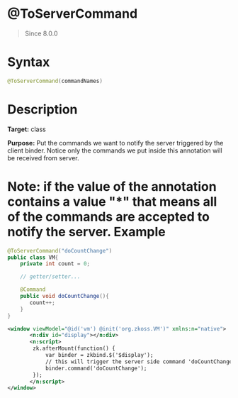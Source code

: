 # @ToServerCommand
> Since 8.0.0

Syntax
======

``` java
@ToServerCommand(commandNames)
```

Description
===========

**Target:** class

**Purpose:** Put the commands we want to notify the server triggered by the client binder. Notice only the commands we put inside this annotation will be received from server.

**Note:** if the value of the annotation contains a value __"*"__ that means all of the commands are accepted to notify the server.
Example
=======

``` java
@ToServerCommand("doCountChange")
public class VM{
    private int count = 0;

    // getter/setter...

    @Command
    public void doCountChange(){
       count++;
    }
}
```

```xml
<window viewModel="@id('vm') @init('org.zkoss.VM')" xmlns:n="native">
       <n:div id="display"></n:div>
       <n:script>
       	zk.afterMount(function() {
			var binder = zkbind.$('$display');
			// this will trigger the server side command 'doCountChange' to execute once.
			binder.command('doCountChange');
		});
       </n:script>
</window>
```


